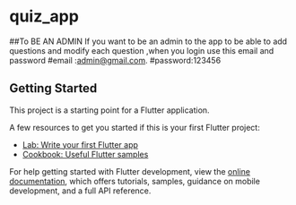 # quiz_app
##To BE AN ADMIN
If you want to be an admin to the app to be able to add questions and modify each question ,when you login use this email and password
#email :admin@gmail.com.
#password:123456

## Getting Started

This project is a starting point for a Flutter application.

A few resources to get you started if this is your first Flutter project:

- [Lab: Write your first Flutter app](https://docs.flutter.dev/get-started/codelab)
- [Cookbook: Useful Flutter samples](https://docs.flutter.dev/cookbook)

For help getting started with Flutter development, view the
[online documentation](https://docs.flutter.dev/), which offers tutorials,
samples, guidance on mobile development, and a full API reference.

